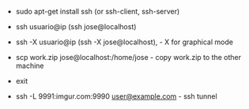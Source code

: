 * sudo apt-get install ssh (or ssh-client, ssh-server)
* ssh usuario@ip (ssh jose@localhost)
* ssh -X usuario@ip (ssh -X jose@localhost), - X for graphical mode
* scp work.zip jose@localhost:/home/jose - copy work.zip to the other machine
* exit

* ssh -L 9991:imgur.com:9990 user@example.com - ssh tunnel

